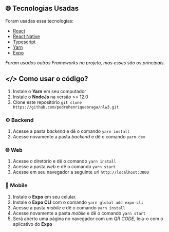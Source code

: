 ## 🌐 Tecnologias Usadas
Foram usadas essa tecnologias:

- [React](https://pt-br.reactjs.org/)
- [React Native](https://reactnative.dev/)
- [Typescript](https://www.typescriptlang.org/)
- [Yarn](https://yarnpkg.com/)
- [Expo](https://expo.io/)

*Foram usados outros Frameworks no projeto, mas esses são os principais.*

## ***</>*** Como usar o código?
1. Instale o **Yarn** em seu computador
1. Instale o **NodeJs** na versão >= 12.0
1. Clone este repositório `git clone https://github.com/pedrohenriquebraga/nlw3.git`

### ⚙️ Backend
1. Acesse a pasta *backend* e dê o comando `yarn install`
1. Acesse novamente a pasta *backend* e dê o comando `yarn dev`

### 🌐 Web
1. Acesse o diretório e dê o comando `yarn install`
1. Acesse a pasta *web* e dê o comando `yarn start`
1. Acesse em seu navegador a seguinte url `http://localhost:3000`

### 📱 Mobile
1. Instale o **Expo** em seu celular.
1. Instale o **Expo CLI** com o comando `yarn global add expo-cli`
1. Acesse a pasta *mobile* e dê o comando `yarn install`
1. Acesse novamente a pasta *mobile* e dê o comando `yarn start`
1. Será aberto uma página no navegador com um *QR CODE*, leia-o com o aplicativo do **Expo**


